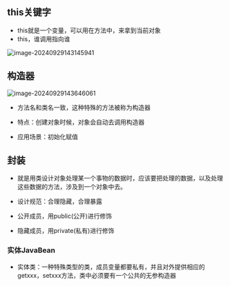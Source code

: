 ## this关键字

+ this就是一个变量，可以用在方法中，来拿到当前对象
+ this，谁调用指向谁

![image-20240929143145941](C:\Users\24517\AppData\Roaming\Typora\typora-user-images\image-20240929143145941.png)

## 构造器

![image-20240929143646061](C:\Users\24517\AppData\Roaming\Typora\typora-user-images\image-20240929143646061.png)

+ 方法名和类名一致，这种特殊的方法被称为构造器

+ 特点：创建对象时候，对象会自动去调用构造器

+ 应用场景：初始化赋值

## 封装

+ 就是用类设计对象处理某一个事物的数据时，应该要把处理的数据，以及处理这些数据的方法，涉及到一个对象中去。

+ 设计规范：合理隐藏，合理暴露

+ 公开成员，用public(公开)进行修饰
+ 隐藏成员，用private(私有)进行修饰

### 实体JavaBean

+ 实体类：一种特殊类型的类，成员变量都要私有，并且对外提供相应的getxxx，setxxx方法，类中必须要有一个公共的无参构造器


